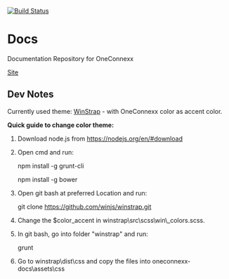 [![Build Status](https://travis-ci.org/Sevitec/oneoffixx-docs.svg?branch=gh-pages)](https://travis-ci.org/Sevitec/oneoffixx-docs)

# Docs
Documentation Repository for OneConnexx

[Site](http://docs.oneconnexx.com)

## Dev Notes

Currently used theme: [WinStrap](https://github.com/winjs/winstrap) - with OneConnexx color as accent color.

__Quick guide to change color theme:__

 1. Download node.js from https://nodejs.org/en/#download

 1. Open cmd and run:
 
	npm install -g grunt-cli
	
	npm install -g bower

 1. Open git bash at preferred Location and run: 
 
	git clone https://github.com/winjs/winstrap.git

 1. Change the $color_accent in winstrap\src\scss\win\\_colors.scss.

 1. In git bash, go into folder "winstrap" and run:
 
	grunt

 1. Go to winstrap\dist\css and copy the files into oneconnexx-docs\assets\css
